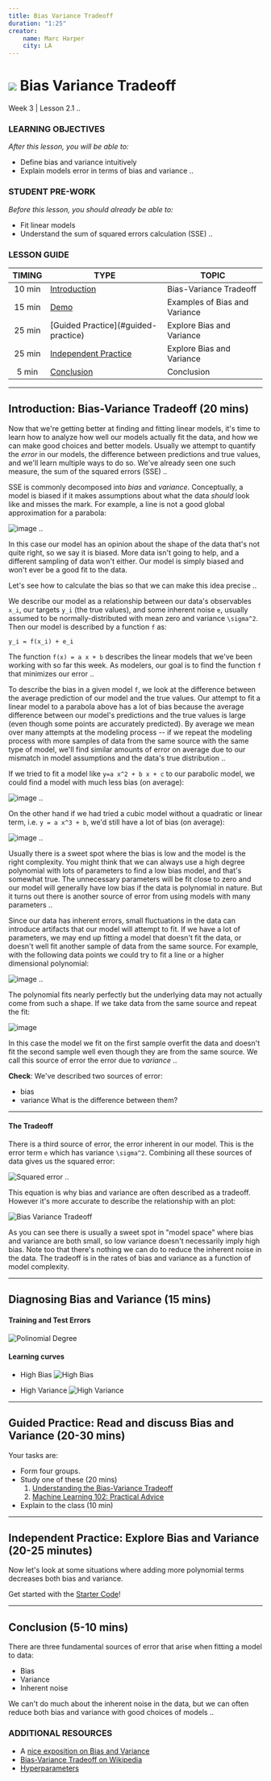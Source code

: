 ```yaml
---
title: Bias Variance Tradeoff
duration: "1:25"
creator:
    name: Marc Harper
    city: LA
---
```


# ![](https://ga-dash.s3.amazonaws.com/production/assets/logo-9f88ae6c9c3871690e33280fcf557f33.png) Bias Variance Tradeoff
Week 3 | Lesson 2.1 ..

### LEARNING OBJECTIVES

*After this lesson, you will be able to:*

- Define bias and variance intuitively
- Explain models error in terms of bias and variance ..

### STUDENT PRE-WORK

*Before this lesson, you should already be able to:*

- Fit linear models
- Understand the sum of squared errors calculation (SSE) ..


### LESSON GUIDE
| TIMING  | TYPE  | TOPIC  |
|:-:|---|---|
| 10 min  | [Introduction](#introduction)   | Bias-Variance Tradeoff  |
| 15 min  | [Demo](#demo)  | Examples of Bias and Variance  |
| 25 min  | [Guided Practice](#guided-practice<a name="opening"></a>)  | Explore Bias and Variance  |
| 25 min  | [Independent Practice](#ind-practice)  | Explore Bias and Variance  |
| 5 min  | [Conclusion](#conclusion)  | Conclusion  | ..

---


<a name="introduction"></a>
## Introduction: Bias-Variance Tradeoff (20 mins)

Now that we're getting better at finding and fitting linear models, it's time to learn how to analyze how well our models actually fit the data, and how we can make good choices and better models. Usually we attempt to quantify the _error_ in our models, the difference between predictions and true values, and we'll learn multiple ways to do so. We've already seen one such measure, the sum of the squared errors (SSE) ..

SSE is commonly decomposed into _bias_ and _variance_. Conceptually, a model is biased if it makes assumptions about what the data *should* look like and misses the mark. For example, a line is not a good global approximation for a parabola:

![image](assets/images/linear-fit-quadratic.png) ..

In this case our model has an opinion about the shape of the data that's not quite right, so we say it is biased. More data isn't going to help, and a different sampling of data won't either. Our model is simply biased and won't ever be a good fit to the data.

Let's see how to calculate the bias so that we can make this idea precise ..

We describe our model as a relationship between our data's observables `x_i`, our targets `y_i` (the true values), and some inherent noise `e`, usually assumed to be normally-distributed with mean zero and variance `\sigma^2`. Then our model is described by a function `f` as:

``
y_i = f(x_i) + e_i
``

The function `f(x) = a x + b` describes the linear models that we've been working with so far this week. As modelers, our goal is to find the function `f` that minimizes our error ..

To describe the bias in a given model `f`, we look at the difference between the average prediction of our model and the true values. Our attempt to fit a linear model to a parabola above has a lot of bias because the average difference between our model's predictions and the true values is large (even though some points are accurately predicted). By average we mean over many attempts at the modeling process -- if we repeat the modeling process with more samples of data from the same source with the same type of model, we'll find similar amounts of error on average due to our mismatch in model assumptions and the data's true distribution ..

If we tried to fit a model like `y=a x^2 + b x + c` to our parabolic model, we could find a model with much less bias (on average):

![image](assets/images/quadratic-fit-quadratic.png) ..

On the other hand if we had tried a cubic model without a quadratic or linear term, i.e. `y = a x^3 + b`, we'd still have a lot of bias (on average):

![image](assets/images/cubic-fit-quadratic.png) ..

Usually there is a sweet spot where the bias is low and the model is the right complexity. You might think that we can always use a high degree polynomial with lots of parameters to find a low bias model, and that's somewhat true. The unnecessary parameters will be fit close to zero and our model will generally
have low bias if the data is polynomial in nature. But it turns out there is another source of error from using models with many parameters ..

Since our data has inherent errors, small fluctuations in the data can introduce
artifacts that our model will attempt to fit. If we have a lot of parameters, we
may end up fitting a model that doesn't fit the data, or doesn't well fit
another sample of data from the same source. For example, with
the following data points we could try to fit a line or a higher dimensional
polynomial:

![image](./assets/images/variance_1.png) ..

The polynomial fits nearly perfectly but the underlying data may not actually
come from such a shape. If we take data from the same source and repeat the fit:

![image](./assets/images/variance_2.png)

In this case the model we fit on the first sample overfit the data and doesn't
fit the second sample well even though they are from the same source.  We call
this source of error the error due to _variance_ ..

**Check**: We've described two sources of error:
- bias
- variance
What is the difference between them?


---

#### The Tradeoff

There is a third source of error, the error inherent in our model. This is the
error term `e` which has variance `\sigma^2`. Combining all these sources of
data gives us the squared error:

![Squared error](https://upload.wikimedia.org/math/c/b/c/cbc65310d09a6efa630d8c1f33cdfa88.png) ..

This equation is why bias and variance are often described as a tradeoff. However
it's more accurate to describe the relationship with an plot:

![Bias Variance Tradeoff](http://www.brnt.eu/phd/bias-variance.png)

As you can see there is usually a sweet spot in "model space" where bias and
variance are both small, so low variance doesn't necessarily imply high bias.
Note too that there's nothing we can do to reduce the inherent noise in the
data. The tradeoff is in the rates of bias and variance as a function of
model complexity.

---

<a name="demo"></a>
## Diagnosing Bias and Variance (15 mins)

#### Training and Test Errors

![Polinomial Degree](http://www.holehouse.org/mlclass/10_Advice_for_applying_machine_learning_files/Image%20[10].png)

#### Learning curves

- High Bias
	![High Bias](https://followthedata.files.wordpress.com/2012/06/screen-shot-2012-06-02-at-21-31-03.png)

- High Variance
	![High Variance](https://followthedata.files.wordpress.com/2012/06/screen-shot-2012-06-02-at-21-30-03.png)



---

<a name="guided-practice"></a>
## Guided Practice: Read and discuss Bias and Variance (20-30 mins)

Your tasks are:

- Form four groups.
- Study one of these (20 mins)
  1. [Understanding the Bias-Variance Tradeoff](http://scott.fortmann-roe.com/docs/BiasVariance.html)
  2. [Machine Learning 102: Practical Advice](http://www.astroml.org/sklearn_tutorial/practical.html)
- Explain to the class (10 min)


---

<a name="ind-practice"></a>
## Independent Practice: Explore Bias and Variance (20-25 minutes)

Now let's look at some situations where adding more polynomial terms decreases
both bias and variance.

Get started with the [Starter Code](./code/starter-code/Bias-Variance-starter.ipynb)!

---

<a name="conclusion"></a>
## Conclusion (5-10 mins)
There are three fundamental sources of error that arise when fitting a model to data:
* Bias
* Variance
* Inherent noise

We can't do much about the inherent noise in the data, but we can often reduce both
bias and variance with good choices of models ..


### ADDITIONAL RESOURCES

- A [nice exposition on Bias and Variance](http://scott.fortmann-roe.com/docs/BiasVariance.html)
- [Bias-Variance Tradeoff on Wikipedia](https://en.wikipedia.org/wiki/Bias%E2%80%93variance_tradeoff)
- [Hyperparameters](http://www.brnt.eu/phd/node14.html#sec:concepts-bias-var)
